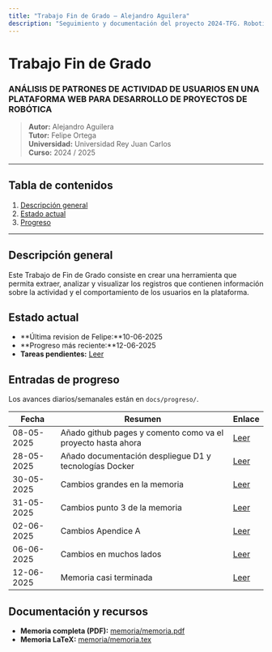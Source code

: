 ```yaml
---
title: "Trabajo Fin de Grado – Alejandro Aguilera"
description: "Seguimiento y documentación del proyecto 2024-TFG. RoboticsLab URJC."
---
```


# Trabajo Fin de Grado  
### ANÁLISIS DE PATRONES DE ACTIVIDAD DE USUARIOS EN UNA PLATAFORMA WEB PARA DESARROLLO DE PROYECTOS DE ROBÓTICA

> **Autor:** Alejandro Aguilera  
> **Tutor:** Felipe Ortega  
> **Universidad:** Universidad Rey Juan Carlos  
> **Curso:** 2024 / 2025  

---

## Tabla de contenidos
1. [Descripción general](#descripción-general)
2. [Estado actual](#estado-actual)
3. [Progreso](#entradas-de-progreso)

---

## Descripción general

Este Trabajo de Fin de Grado consiste en crear una herramienta que permita extraer, analizar y visualizar los registros que contienen información sobre la actividad y el comportamiento de los usuarios en la plataforma.

## Estado actual
- **Última revision de Felipe:**10-06-2025   
- **Progreso más reciente:**12-06-2025   
- **Tareas pendientes:** [Leer](progreso/tareaspendientes.md) 

## Entradas de progreso
Los avances diarios/semanales están en `docs/progreso/`.

| Fecha | Resumen | Enlace |
|-------|---------|--------|
| 08-05-2025 | Añado github pages y comento como va el proyecto hasta ahora  | [Leer](progreso/2025-05-08.md) |
| 28-05-2025 | Añado documentación despliegue D1 y tecnologías Docker  | [Leer](progreso/2025-05-28.md) |
| 30-05-2025 | Cambios grandes en la memoria  | [Leer](progreso/2025-05-30.md) |
| 31-05-2025 | Cambios punto 3 de la memoria  | [Leer](progreso/2025-05-31.md) |
| 02-06-2025 | Cambios Apendice A | [Leer](progreso/2025-06-02.md) |
| 06-06-2025 | Cambios en muchos lados | [Leer](progreso/2025-06-06.md) |
| 12-06-2025 | Memoria casi terminada | [Leer](progreso/2025-06-12.md) |

## Documentación y recursos
- **Memoria completa (PDF):** [memoria/memoria.pdf](memoria/memoria.pdf)  
- **Memoria LaTeX:** [memoria/memoria.tex](memoria/memoria.tex)
